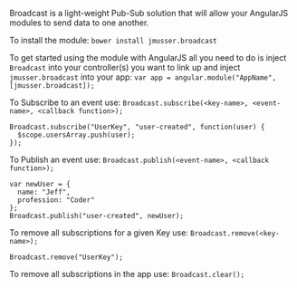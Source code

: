Broadcast is a light-weight Pub-Sub solution that will allow your AngularJS modules to send data to one another.  

To install the module: `bower install jmusser.broadcast`

To get started using the module with AngularJS all you need to do is inject `Broadcast` into your controller(s) you want to link up and inject `jmusser.broadcast` into your app:
`var app = angular.module("AppName", [jmusser.broadcast]);`

To Subscribe to an event use:
`Broadcast.subscribe(<key-name>, <event-name>, <callback function>);`

```
Broadcast.subscribe("UserKey", "user-created", function(user) {
  $scope.usersArray.push(user);
});
```

To Publish an event use:
`Broadcast.publish(<event-name>, <callback function>);`

```
var newUser = {
  name: "Jeff",
  profession: "Coder"
};
Broadcast.publish("user-created", newUser);
```

To remove all subscriptions for a given Key use:
`Broadcast.remove(<key-name>);`

`Broadcast.remove("UserKey");`

To remove all subscriptions in the app use:
`Broadcast.clear();`
